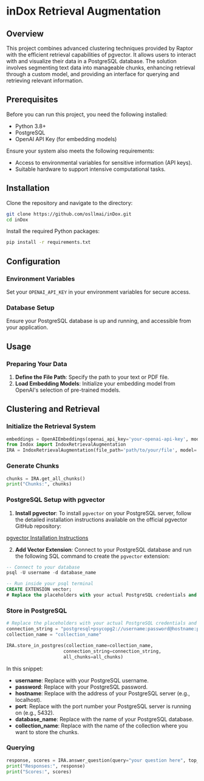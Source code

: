 # inDox Retrieval Augmentation

## Overview

This project combines advanced clustering techniques provided by Raptor with the efficient retrieval capabilities of pgvector. It allows users to interact with and visualize their data in a PostgreSQL database. The solution involves segmenting text data into manageable chunks, enhancing retrieval through a custom model, and providing an interface for querying and retrieving relevant information.

## Prerequisites

Before you can run this project, you need the following installed:
- Python 3.8+
- PostgreSQL
- OpenAI API Key (for embedding models)

Ensure your system also meets the following requirements:
- Access to environmental variables for sensitive information (API keys).
- Suitable hardware to support intensive computational tasks.


## Installation

Clone the repository and navigate to the directory:

```bash
git clone https://github.com/osllmai/inDox.git
cd inDox
```

Install the required Python packages:

```bash
pip install -r requirements.txt
```

## Configuration

### Environment Variables
Set your `OPENAI_API_KEY` in your environment variables for secure access.

### Database Setup
Ensure your PostgreSQL database is up and running, and accessible from your application.

## Usage

### Preparing Your Data

1. **Define the File Path**: Specify the path to your text or PDF file.
2. **Load Embedding Models**: Initialize your embedding model from OpenAI's selection of pre-trained models.

## Clustering and Retrieval

### Initialize the Retrieval System

```python
embeddings = OpenAIEmbeddings(openai_api_key='your-openai-api-key', model="text-embedding-3-small")
from Indox import IndoxRetrievalAugmentation
IRA = IndoxRetrievalAugmentation(file_path='path/to/your/file', model='your_embedding_model', max_tokens=500)
```

### Generate Chunks

```python
chunks = IRA.get_all_chunks()
print("Chunks:", chunks)
```


### PostgreSQL Setup with pgvector

1. **Install pgvector**: To install `pgvector` on your PostgreSQL server, follow the detailed installation instructions available on the official pgvector GitHub repository:

[pgvector Installation Instructions](https://github.com/pgvector/pgvector)

2. **Add Vector Extension**:
   Connect to your PostgreSQL database and run the following SQL command to create the `pgvector` extension:

```sql
-- Connect to your database
psql -U username -d database_name

-- Run inside your psql terminal
CREATE EXTENSION vector;
# Replace the placeholders with your actual PostgreSQL credentials and details
```

### Store in PostgreSQL

```python
# Replace the placeholders with your actual PostgreSQL credentials and details
connection_string = "postgresql+psycopg2://username:password@hostname:port/database_name"
collection_name = "collection_name"

IRA.store_in_postgres(collection_name=collection_name,
                     connection_string=connection_string,
                     all_chunks=all_chunks)
```

In this snippet:
- **username**: Replace with your PostgreSQL username.
- **password**: Replace with your PostgreSQL password.
- **hostname**: Replace with the address of your PostgreSQL server (e.g., localhost).
- **port**: Replace with the port number your PostgreSQL server is running on (e.g., 5432).
- **database_name**: Replace with the name of your PostgreSQL database.
- **collection_name**: Replace with the name of the collection where you want to store the chunks.


### Querying

```python
response, scores = IRA.answer_question(query="your question here", top_k=5)
print("Responses:", response)
print("Scores:", scores)
```

